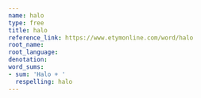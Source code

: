```yaml
---
name: halo
type: free
title: halo
reference_link: https://www.etymonline.com/word/halo
root_name: 
root_language: 
denotation: 
word_sums:
- sum: 'Halo + '
  respelling: halo
---
```

